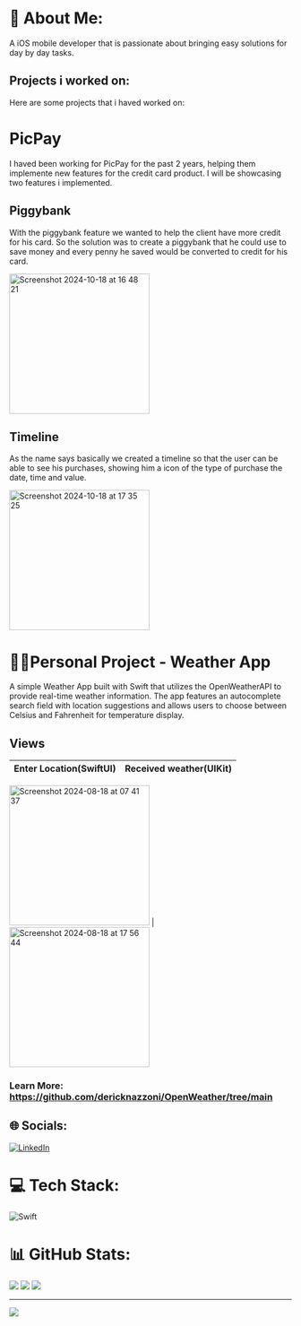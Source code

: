 # 💫 About Me:
A iOS mobile developer that is passionate about bringing easy solutions for day by day tasks.

## Projects i worked on:
Here are some projects that i haved worked on: 

#  PicPay 
I haved been working for PicPay for the past 2 years, helping them implemente new features for the credit card product. I will be showcasing two features i implemented. 

## Piggybank
With the piggybank feature we wanted to help the client have more credit for his card. So the solution was to create a piggybank that he could use to save money and every penny he saved would be converted to credit for his card. 

<img width="250" alt="Screenshot 2024-10-18 at 16 48 21" src="https://github.com/user-attachments/assets/36f25cb6-0056-45bd-85fd-3ef85393dc20">

## Timeline
As the name says basically we created a timeline so that the user can be able to see his purchases, showing him a icon of the type of purchase the date, time and value.

<img width="250" alt="Screenshot 2024-10-18 at 17 35 25" src="https://github.com/user-attachments/assets/ff9e3e78-fc5e-430d-b3fd-204be8ff12e0">

# 🧔🏻Personal Project - Weather App
A simple Weather App built with Swift that utilizes the OpenWeatherAPI to provide real-time weather information. The app features an autocomplete search field with location suggestions and allows users to choose between Celsius and Fahrenheit for temperature display.

## Views
Enter Location(SwiftUI)    |  Received weather(UIKit)
:-------------------------:|:-------------------------:
<img width="250" alt="Screenshot 2024-08-18 at 07 41 37" src="https://github.com/user-attachments/assets/d4eadb7a-8e9c-44bd-aca6-6edced85cbaf">
 | <img width="250" alt="Screenshot 2024-08-18 at 17 56 44" src="https://github.com/user-attachments/assets/16f61600-76b7-45ba-ba85-d02129ea255a">


### Learn More: https://github.com/dericknazzoni/OpenWeather/tree/main

## 🌐 Socials:
[![LinkedIn](https://img.shields.io/badge/LinkedIn-%230077B5.svg?logo=linkedin&logoColor=white)](https://linkedin.com/in/https://www.linkedin.com/in/derick-nazzoni/) 

# 💻 Tech Stack:
![Swift](https://img.shields.io/badge/swift-F54A2A?style=flat&logo=swift&logoColor=white)
# 📊 GitHub Stats:
![](https://github-readme-stats.vercel.app/api?username=dericknazzoni&theme=shadow_green&hide_border=false&include_all_commits=false&count_private=false)
![](https://github-readme-streak-stats.herokuapp.com/?user=dericknazzoni&theme=shadow_green&hide_border=false)
![](https://github-readme-stats.vercel.app/api/top-langs/?username=dericknazzoni&theme=shadow_green&hide_border=false&include_all_commits=false&count_private=false&layout=compact)

---
[![](https://visitcount.itsvg.in/api?id=dericknazzoni&icon=0&color=3)](https://visitcount.itsvg.in)

<!-- Proudly created with GPRM ( https://gprm.itsvg.in ) -->
